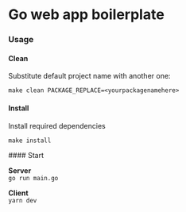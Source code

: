 # Go web app boilerplate

### Usage

#### Clean

Substitute default project name with another one:

`make clean PACKAGE_REPLACE=<yourpackagenamehere>`

#### Install

Install required dependencies

`make install`

#### Start

**Server**  
`go run main.go`

**Client**  
`yarn dev`